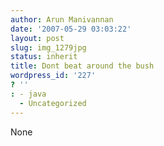 ```yaml
---
author: Arun Manivannan
date: '2007-05-29 03:03:22'
layout: post
slug: img_1279jpg
status: inherit
title: Dont beat around the bush
wordpress_id: '227'
? ''
: - java
  - Uncategorized
---
```


None

